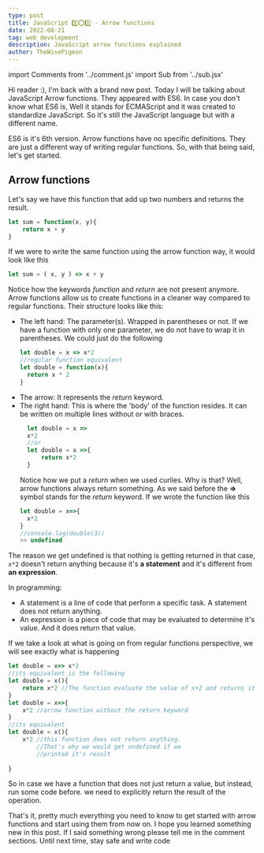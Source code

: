 ```yaml
---
type: post
title: JavaScript 1️⃣⭕1️⃣ - Arrow functions
date: 2022-08-21
tag: web development
description: JavaScript arrow functions explained
author: TheWisePigeon
---
```

import Comments from '../comment.js'
import Sub from '../sub.jsx'

Hi reader :), I'm back with a brand new post. Today I will be talking about JavaScript Arrow functions. They appeared with ES6. In case you don't know what ES6 is, Well it stands for ECMAScript and it was created to standardize JavaScript. So it's still the JavaScript language but with a different name.

 ES6 is it's 6th version. Arrow functions have no specific definitions. They are just a different way of writing regular functions. So, with that being said, let's get started.

## Arrow functions
Let's say we have this function that add up two numbers and returns the result.
```js
let sum = function(x, y){
    return x + y
}
```
If we were to write the same function using the arrow function way, it would look like this
```js
let sum = ( x, y ) => x + y
```
Notice how the keywords *function* and *return* are not present anymore. Arrow functions allow us to create functions in a cleaner way compared to regular functions. Their structure looks like this:

- The left hand: The parameter(s). Wrapped in parentheses or not. If we have a function with only one parameter, we do not have to wrap it in parentheses. We could just do the following
  ```js
  let double = x => x*2
  //regular function equivalent
  let double = function(x){
    return x * 2
  }
  ```
- The arrow: It represents the *return* keyword.
- The right hand: This is where the 'body' of the function resides. It can be written on multiple lines without or with braces.
  ```js
    let double = x =>
    x*2
    //or
    let double = x =>{
        return x*2
    }
  ```
  Notice how we put a *return* when we used curlies. Why is that? Well, arrow functions always return something. As we said before the **=>** symbol stands for the *return* keyword. If we wrote the function like this
  ```js
  let double = x=>{
    x*2
  }
  //console.log(double(3))
  >> undefined
  ```
The reason we get undefined is that nothing is getting returned in that case, `x*2` doesn't return anything because it's **a statement** and it's different from **an expression**.

In programming:
- A statement is a line of code that perform a specific task. A statement does not return anything.
- An expression is a piece of code that may be evaluated to determine it's value. And it does return that value.

If we take a look at what is going on from regular functions perspective, we will see exactly what is happening
```js
let double = x=> x*2
//its equivalent is the following
let double = x(){
    return x*2 //The function evaluate the value of x+2 and returns it
}
let double = x=>{
    x*2 //arrow function without the return keyword
}
//its equivalent 
let double = x(){
    x*2 //this function does not return anything.
        //That's why we would get undefined if we
        //printed it's result
        
}
```

So in case we have a function that does not just return a value, but instead, run some code before. we need to explicitly return the result of the operation.

That's it, pretty much everything you need to know to get started with arrow functions and start using them from now on. I hope you learned something new in this post. If I said something wrong please tell me in the comment sections. Until next time, stay safe and write code

<Sub />

<Comments />